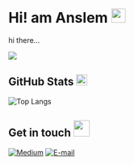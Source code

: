 <h1>Hi! am Anslem <img src="https://raw.githubusercontent.com/MartinHeinz/MartinHeinz/master/wave.gif" width="28"></h1>

hi there...

![](https://komarev.com/ghpvc/?username=Anslem27)

<h2>GitHub Stats <img src="https://emojis.slackmojis.com/emojis/images/1621024394/39092/cat-roll.gif?1621024394" width="22"></h2>
  
![Top Langs](https://github-readme-stats.vercel.app/api/top-langs/?username=Anslem27&langs_count=8&theme=github_dark&layout=compact)

<h2>Get in touch <img src="https://media.giphy.com/media/LnQjpWaON8nhr21vNW/giphy.gif" width="32"/></h2>
  
[![Medium](https://img.shields.io/badge/medium-black.svg?style=for-the-badge&logo=medium)](https://medium.com/@anslemAnsy)
[![E-mail](https://img.shields.io/badge/email-EA4335?style=for-the-badge&logo=gmail&logoColor=white)](mailto:anslembarn@gmail.com)
